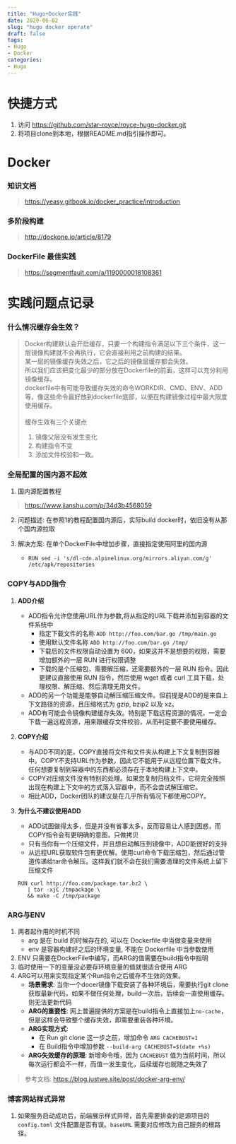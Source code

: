 ```yaml
---
title: "Hugo+Docker实践"
date: 2020-06-02
slug: "hugo docker operate"
draft: false
tags:
- Hugo
- Docker
categories:
- Hugo
---
```


# 快捷方式

1. 访问 https://github.com/star-royce/royce-hugo-docker.git
2. 将项目clone到本地，根据README.md指引操作即可。

# Docker

### 知识文档
> https://yeasy.gitbook.io/docker_practice/introduction

### 多阶段构建
> http://dockone.io/article/8179

### DockerFile 最佳实践
> https://segmentfault.com/a/1190000018108361

# 实践问题点记录

### 什么情况缓存会生效？
>Docker构建默认会开启缓存，只要一个构建指令满足以下三个条件，这一层镜像构建就不会再执行，它会直接利用之前构建的结果。
<br/>某一层的镜像缓存失效之后，它之后的镜像层缓存都会失效。
<br/>所以我们应该把变化最少的部分放在Dockerfile的前面，这样可以充分利用镜像缓存。
<br/>dockerfile中有可能导致缓存失效的命令WORKDIR、CMD、ENV、ADD等，像这些命令最好放到dockerfile底部，以便在构建镜像过程中最大限度使用缓存。
<br/><br/>缓存生效有三个关键点
> 1. 镜像父层没有发生变化
> 2. 构建指令不变
> 3. 添加文件校验和一致。

### 全局配置的国内源不起效

1. 国内源配置教程
> https://www.jianshu.com/p/34d3b4568059

2. 问题描述: 在参照1的教程配置国内源后，实际build docker时，依旧没有从那个国内源拉取

3. 解决方案: 在单个DockerFile中增加步骤，直接指定使用阿里的国内源
   -  `RUN sed -i 's/dl-cdn.alpinelinux.org/mirrors.aliyun.com/g' /etc/apk/repositories`

### COPY与ADD指令

1. **ADD介绍**
   - ADD指令允许您使用URL作为参数,将从指定的URL下载并添加到容器的文件系统中
      - 指定下载文件的名称 `ADD http://foo.com/bar.go /tmp/main.go`
      - 使用默认文件名称 `ADD http://foo.com/bar.go /tmp/`
      - 下载后的文件权限自动设置为 600，如果这并不是想要的权限，需要增加额外的一层 RUN 进行权限调整
      - 下载的是个压缩包，需要解压缩，还需要额外的一层 RUN 指令。因此更建议直接使用 RUN 指令，然后使用 wget 或者 curl 工具下载，处理权限、解压缩、然后清理无用文件。
   - ADD的另一个功能是能够自动解压缩压缩文件。但前提是ADD的是来自上下文路径的资源，且压缩格式为 gzip, bzip2 以及 xz。
   - ADD有可能会令镜像构建缓存失效。特别是下载远程资源的情况，一定会下载一遍远程资源，用来跟缓存文件校验，从而判定要不要使用缓存。

2. **COPY介绍**
   - 与ADD不同的是，COPY直接将文件和文件夹从构建上下文复制到容器中。COPY不支持URL作为参数，因此它不能用于从远程位置下载文件。任何想要复制到容器中的东西都必须存在于本地构建上下文中。
   - COPY对压缩文件没有特别的处理。如果您复制归档文件，它将完全按照出现在构建上下文中的方式落入容器中，而不会尝试解压缩它。
   - 相比ADD，Docker团队的建议是在几乎所有情况下都使用COPY。

3. **为什么不建议使用ADD**
   - ADD试图做得太多，但是并没有省事太多，反而容易让人感到困惑，而COPY指令会有更明确的意图，只做拷贝
   - 只有当你有一个压缩文件，并且想自动解压到镜像中，ADD能很好的支持
   - 从远程URL获取软件包有更优解。使用curl命令下载压缩包，然后通过管道传递给tar命令解压。这样我们就不会在我们需要清理的文件系统上留下压缩文件

   ```
   RUN curl http://foo.com/package.tar.bz2 \
      | tar -xjC /tmpackage \
      && make -C /tmp/package
   ```

### ARG与ENV

1. 两者起作用的时机不同
   - arg 是在 build 的时候存在的, 可以在 Dockerfile 中当做变量来使用
   - env 是容器构建好之后的环境变量, 不能在 Dockerfile 中当参数使用
2. ENV 只需要在DockerFile中编写，而ARG的值需要在build指令中指明
3. 临时使用一下的变量没必要存环境变量的值就很适合使用 ARG
4. ARG可以用来实现指定某个Run指令之后缓存不生效的效果。
   - **场景需求**: 当你一个docer镜像下载安装了各种环境后，需要执行git clone获取最新代码，如果不做任何处理，build一次后，后续会一直使用缓存。则无法更新代码
   - **ARG的重要性**: 网上普遍提供的方案是在build指令上直接加上`no-cache`，但是这样会导致整个缓存失效，即需要重装各种环境。
   - **ARG实现方式**:
      - 在 Run git clone 这一步之前，增加命令 `ARG CACHEBUST=1`
      - 在 Build指令中增加参数 `--build-arg CACHEBUST=$(date +%s)`
   - **ARG失效缓存的原理**: 新增命令哦，因为 `CACHEBUST` 值为当前时间，所以每次运行都会不一样，而值一发生变化，后续缓存也就随之失效了

> 参考文档: https://blog.justwe.site/post/docker-arg-env/

### 博客网站样式异常

1. 如果服务启动成功后，前端展示样式异常，首先需要排查的是源项目的 `config.toml` 文件配置是否有误。`baseURL` 需要对应修改为自己服务的根路径。
